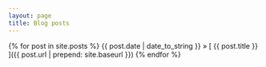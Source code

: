 ```yaml
---
layout: page
title: Blog posts
---
```


{% for post in site.posts %}
{{ post.date | date_to_string }} &raquo; [ {{ post.title }} ]({{ post.url | prepend: site.baseurl }})
{% endfor %}
